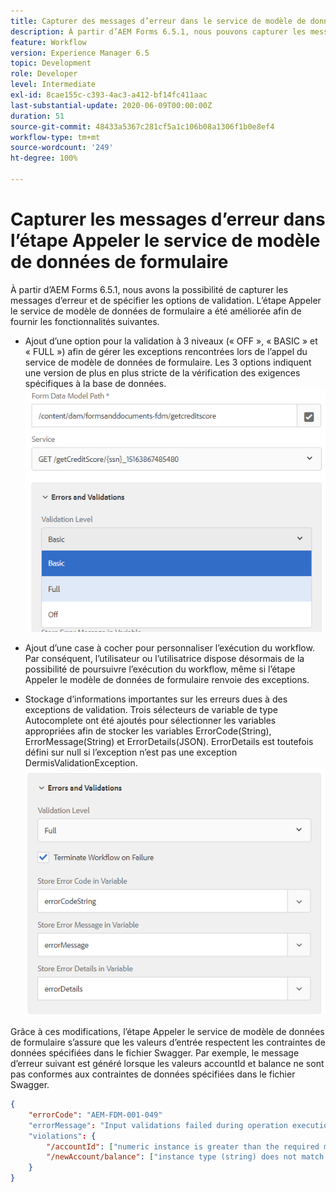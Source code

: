 ```yaml
---
title: Capturer des messages d’erreur dans le service de modèle de données de formulaire en tant qu’étape du workflow
description: À partir d’AEM Forms 6.5.1, nous pouvons capturer les messages d’erreur générés lors de l’appel du service de modèle de données de formulaire comme étape du workflow AEM. Workflow.
feature: Workflow
version: Experience Manager 6.5
topic: Development
role: Developer
level: Intermediate
exl-id: 8cae155c-c393-4ac3-a412-bf14fc411aac
last-substantial-update: 2020-06-09T00:00:00Z
duration: 51
source-git-commit: 48433a5367c281cf5a1c106b08a1306f1b0e8ef4
workflow-type: tm+mt
source-wordcount: '249'
ht-degree: 100%

---
```


# Capturer les messages d’erreur dans l’étape Appeler le service de modèle de données de formulaire

À partir d’AEM Forms 6.5.1, nous avons la possibilité de capturer les messages d’erreur et de spécifier les options de validation. L’étape Appeler le service de modèle de données de formulaire a été améliorée afin de fournir les fonctionnalités suivantes.

* Ajout d’une option pour la validation à 3 niveaux (« OFF », « BASIC » et « FULL ») afin de gérer les exceptions rencontrées lors de l’appel du service de modèle de données de formulaire. Les 3 options indiquent une version de plus en plus stricte de la vérification des exigences spécifiques à la base de données.
  ![validation-levels](assets/validation-level.PNG)

* Ajout d’une case à cocher pour personnaliser l’exécution du workflow. Par conséquent, l’utilisateur ou l’utilisatrice dispose désormais de la possibilité de poursuivre l’exécution du workflow, même si l’étape Appeler le modèle de données de formulaire renvoie des exceptions.

* Stockage d’informations importantes sur les erreurs dues à des exceptions de validation. Trois sélecteurs de variable de type Autocomplete ont été ajoutés pour sélectionner les variables appropriées afin de stocker les variables ErrorCode(String), ErrorMessage(String) et ErrorDetails(JSON). ErrorDetails est toutefois défini sur null si l’exception n’est pas une exception DermisValidationException.
  ![Capture des messages d’erreur.](assets/fdm-error-details.PNG)

Grâce à ces modifications, l’étape Appeler le service de modèle de données de formulaire s’assure que les valeurs d’entrée respectent les contraintes de données spécifiées dans le fichier Swagger. Par exemple, le message d’erreur suivant est généré lorsque les valeurs accountId et balance ne sont pas conformes aux contraintes de données spécifiées dans le fichier Swagger.

```json
{
    "errorCode": "AEM-FDM-001-049"
    "errorMessage": "Input validations failed during operation execution"
    "violations": {
        "/accountId": ["numeric instance is greater than the required maximum (maximum: 20, found: 97)"],
        "/newAccount/balance": ["instance type (string) does not match any allowed primitive type (allowed: [\"integer\",\"number\"])"]
    }   
}
```
